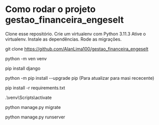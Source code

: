 # Como rodar o projeto gestao_financeira_engeselt

Clone esse repositório.
Crie um virtualenv com Python 3.11.3
Ative o virtualenv.
Instale as dependências.
Rode as migrações.




git clone https://github.com/AlanLima100/gestao_financeira_engeselt

python -m ven venv

pip install django

python -m pip install --upgrade pip (Para atualizar para masi rececente)

pip install -r requirements.txt

.\venv\Scripts\activate

python manage.py migrate

python manage.py runserver